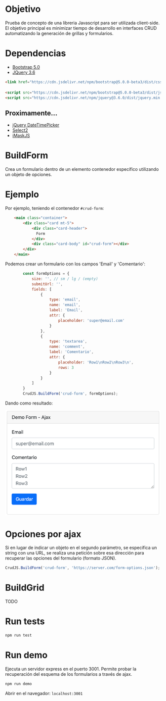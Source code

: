 # Objetivo

Prueba de concepto de una libreria Javascript para ser utilizada client-side.
El objetivo principal es minimizar tiempo de desarrollo en interfaces CRUD automatizando la generación de grillas y formularios.

# Dependencias

* [Bootstrap 5.0](https://getbootstrap.com/docs/5.0)
* [JQuery 3.6](https://api.jquery.com/)

```html
<link href="https://cdn.jsdelivr.net/npm/bootstrap@5.0.0-beta3/dist/css/bootstrap.min.css" rel="stylesheet" integrity="sha384-eOJMYsd53ii+scO/bJGFsiCZc+5NDVN2yr8+0RDqr0Ql0h+rP48ckxlpbzKgwra6" crossorigin="anonymous">

<script src="https://cdn.jsdelivr.net/npm/bootstrap@5.0.0-beta3/dist/js/bootstrap.bundle.min.js" integrity="sha384-JEW9xMcG8R+pH31jmWH6WWP0WintQrMb4s7ZOdauHnUtxwoG2vI5DkLtS3qm9Ekf" crossorigin="anonymous"></script>
<script src="https://cdn.jsdelivr.net/npm/jquery@3.6.0/dist/jquery.min.js" crossorigin="anonymous"></script>
```

## Proximamente...

* [jQuery DateTimePicker](https://github.com/xdan/datetimepicker)
* [Select2](https://select2.org/)
* [iMaskJS](https://imask.js.org/)

# BuildForm

Crea un formulario dentro de un elemento contenedor específico utilizando un objeto de opciones.

# Ejemplo

Por ejemplo, teniendo el contenedor `#crud-form`:

```html
    <main class="container">
        <div class="card mt-5">
            <div class="card-header">
              Form
            </div>
            <div class="card-body" id="crud-form"></div>
        </div>
    </main>
```

Podemos crear un formulario con los campos 'Email' y 'Comentario':

```js
        const formOptions = {
            size: '', // sm / lg / (empty)
            submitUrl: '',
            fields: [
                {
                    type: 'email',
                    name: 'email',
                    label: 'Email',
                    attr: {
                        placeholder: 'super@email.com'
                    }
                },
                {
                    type: 'textarea',
                    name: 'comment',
                    label: 'Comentario',
                    attr: {
                        placeholder: 'Row1\nRow2\nRow3\n',
                        rows: 3
                    }
                }
            ]
        }
        CrudJS.BuildForm('crud-form', formOptions);
```

Dando como resultado:

![Captura de ejemplo](https://github.com/slecuona/crudjs/blob/main/example.png)


# Opciones por ajax

Si en lugar de indicar un objeto en el segundo parámetro, se especifica un string con una URL, se realiza una petición sobre esa dirección para recuperar las opciones del formulario (formato JSON).

```js
CrudJS.BuildForm('crud-form', 'https://server.com/form-options.json');
```

# BuildGrid

TODO


# Run tests

```bash
npm run test
```

# Run demo

Ejecuta un servidor express en el puerto 3001.
Permite probar la recuperación del esquema de los formularios a través de ajax.

```bash
npm run demo
```

Abrir en el navegador: `localhost:3001`

